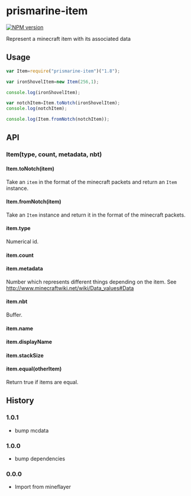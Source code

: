 # prismarine-item
[![NPM version](https://img.shields.io/npm/v/prismarine-item.svg)](http://npmjs.com/package/prismarine-item)

Represent a minecraft item with its associated data

## Usage

```js
var Item=require("prismarine-item")("1.8");

var ironShovelItem=new Item(256,1);

console.log(ironShovelItem);

var notchItem=Item.toNotch(ironShovelItem);
console.log(notchItem);

console.log(Item.fromNotch(notchItem));
```

## API

### Item(type, count, metadata, nbt)

#### Item.toNotch(item)

Take an `item` in the format of the minecraft packets and return an `Item` instance.

#### Item.fromNotch(item)

Take an `Item` instance and return it in the format of the minecraft packets.

#### item.type

Numerical id.

#### item.count

#### item.metadata

Number which represents different things depending on the item.
See http://www.minecraftwiki.net/wiki/Data_values#Data

#### item.nbt

Buffer.

#### item.name

#### item.displayName

#### item.stackSize

#### item.equal(otherItem)

Return true if items are equal.


## History

### 1.0.1

* bump mcdata

### 1.0.0

* bump dependencies

### 0.0.0

* Import from mineflayer

